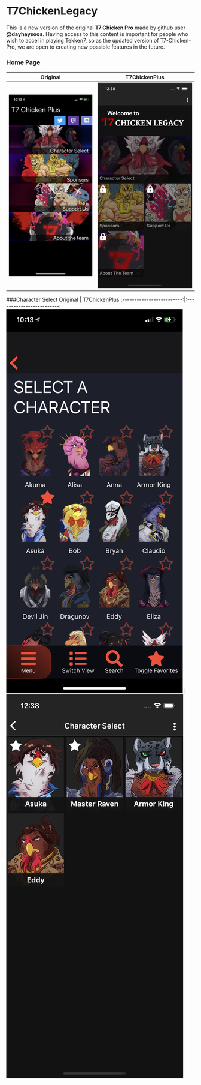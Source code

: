 # T7ChickenLegacy

This is a new version of the original **T7 Chicken Pro** made by github user __@dayhaysoos__. Having access to this content is important for people who wish to accel in playing Tekken7, so as the updated version of T7-Chicken-Pro, we are open to creating new possible features in the future.

### Home Page
Original | T7ChickenPlus
:-------------------------:|:-------------------------:
![img](./assets/READ_ME_IMAGES/homepage_original.PNG)  |  ![img](./assets/READ_ME_IMAGES/homepage_updated.png)

###Character Select
Original | T7ChickenPlus
:-------------------------:|:-------------------------:
![img](./assets/READ_ME_IMAGES/characterselect_original.PNG)  |  ![img](./assets/READ_ME_IMAGES/characterselect_updated.png)

